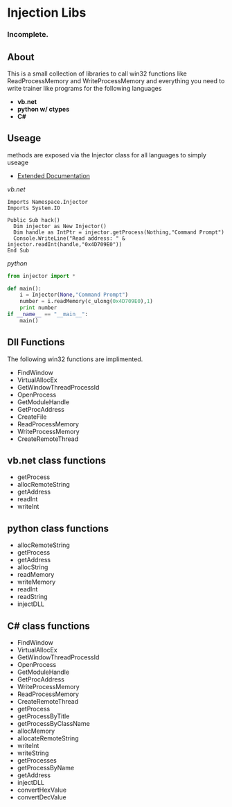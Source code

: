 Injection Libs
==============

### Incomplete.

## About
This is a small collection of libraries to call win32 functions
like ReadProcessMemory and WriteProcessMemory and everything you
need to write trainer like programs for the following languages

+ __vb.net__
+ __python w/ ctypes__
+ __C#__

## Useage
methods are exposed via the Injector class for all languages
to simply useage
* [Extended Documentation](https://github.com/mouseroot/Inject_libs/wiki)

_vb.net_
```vb.net
Imports Namespace.Injector
Imports System.IO

Public Sub hack()
  Dim injector as New Injector()
  Dim handle as IntPtr = injector.getProcess(Nothing,"Command Prompt")
  Console.WriteLine("Read address: " & injector.readInt(handle,"0x4D709E0"))
End Sub
```
_python_
```python
from injector import *

def main():
	i = Injector(None,"Command Prompt")
	number = i.readMemory(c_ulong(0x4D709E0),1)
	print number
if __name__ == "__main__":
	main()
```

## Dll Functions
The following win32 functions are implimented.

+ FindWindow
+ VirtualAllocEx
+ GetWindowThreadProcessId
+ OpenProcess
+ GetModuleHandle
+ GetProcAddress
+ CreateFile
+ ReadProcessMemory
+ WriteProcessMemory
+ CreateRemoteThread

## vb.net class functions

+ getProcess
+ allocRemoteString
+ getAddress
+ readInt
+ writeInt

## python class functions

+ allocRemoteString
+ getProcess
+ getAddress
+ allocString
+ readMemory
+ writeMemory
+ readInt
+ readString
+ injectDLL

## C# class functions

+ FindWindow
+ VirtualAllocEx
+ GetWindowThreadProcessId
+ OpenProcess
+ GetModuleHandle
+ GetProcAddress
+ WriteProcessMemory
+ ReadProcessMemory
+ CreateRemoteThread
+ getProcess
+ getProcessByTitle
+ getProcessByClassName
+ allocMemory
+ allocateRemoteString
+ writeInt
+ writeString
+ getProcesses
+ getProcessByName
+ getAddress
+ injectDLL
+ convertHexValue
+ convertDecValue

